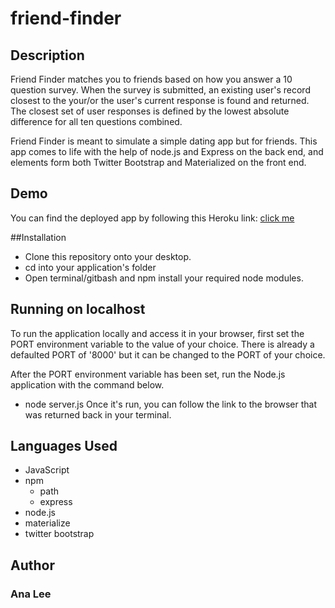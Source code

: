 # friend-finder

## Description

Friend Finder matches you to friends based on how you answer a 10 question survey. When the survey is submitted, an existing user's record closest to the your/or the user's current response is found and returned. The closest set of user responses is defined by the lowest absolute difference for all ten questions combined.

Friend Finder is meant to simulate a simple dating app but for friends. This app comes to life with the help of node.js and Express on the back end, and elements form both Twitter Bootstrap and Materialized on the front end.

## Demo

You can find the deployed app by following this Heroku link: [click me](https://uwbc-friend-finder.herokuapp.com/)

##Installation

* Clone this repository onto your desktop.
* cd into your application's folder
* Open terminal/gitbash and npm install your required node modules.

## Running on localhost 

To run the application locally and access it in your browser, first set the PORT environment variable to the value of your choice. There is already a defaulted PORT of '8000' but it can be changed to the PORT of your choice.

After the PORT environment variable has been set, run the Node.js application with the command below.
 * node server.js
Once it's run, you can follow the link to the browser that was returned back in your terminal.

## Languages Used
  * JavaScript
  * npm
    * path
    * express
  * node.js
  * materialize
  * twitter bootstrap
  

## Author

### Ana Lee